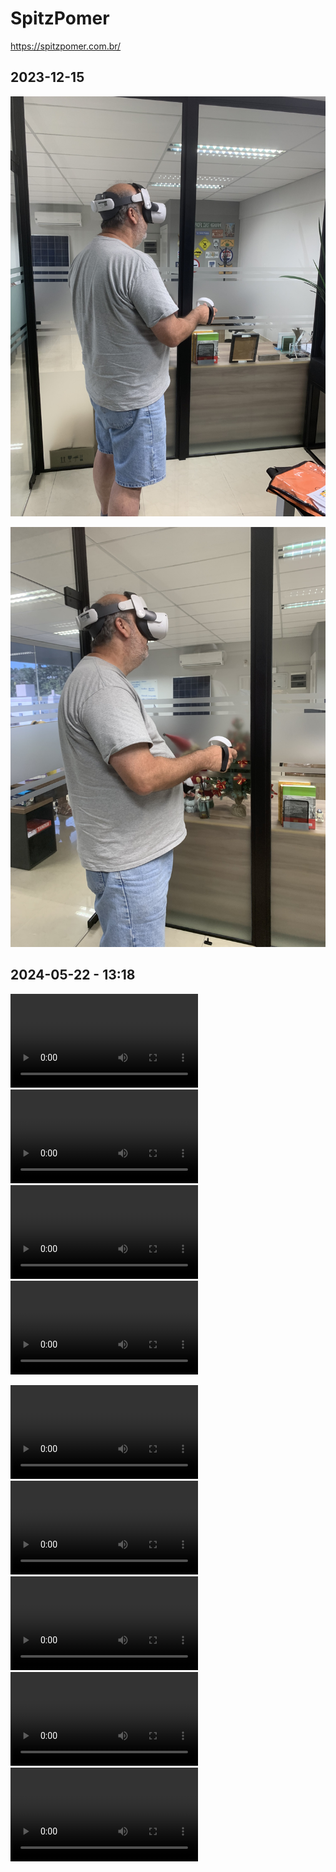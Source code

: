 # SpitzPomer

<https://spitzpomer.com.br/>

## 2023-12-15

![alt text](IMG_5108.jpeg)  

![alt text](IMG_5109.jpeg)  

## 2024-05-22 - 13:18

<video controls src="Video_01.avi" title="Title"></video>  
<video controls src="Video_01.mkv" title="Title"></video>  
<video controls src="Video_01.mov" title="Title"></video>  
<video controls src="Video_01.wmv" title="Title"></video>  

<video controls src="Video_01.mp4" title="Title"></video>  
<video controls src="Video_02" title="Title"></video>  
<video controls src="Video_03" title="Title"></video>  
<video controls src="Video_04" title="Title"></video>  
<video controls src="Video_05" title="Title"></video>  
